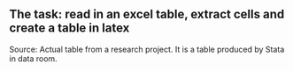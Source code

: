 ## The task: read in an excel table, extract cells and create a table in latex

Source: Actual table from a research project. It is a table produced by Stata in data room. 
